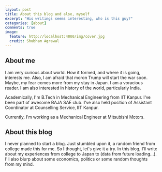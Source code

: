 ```yaml
---
layout: post
title: About this blog and also, myself
excerpt: "His writings seems interesting, who is this guy?"
categories: [about]
comments: true
image:
  feature: http://localhost:4000/img/cover.jpg
  credit: Shubham Agrawal 
---
```


## About me 
I am very curious about world. How it formed, and where it is going, interests me. Also, I am afraid that moron Trump will start the war soon. Maybe, my fear comes more from my stay in Japan.
I am a voracious reader. I am also interested in history of the world, particularly India. 

Academically, I'm B.Tech in Mechanical Engineering from IIT Kanpur. I've been part of awesome BAJA SAE club. I've also held position of Assistant Coordinator at Counselling Service, IIT  Kanpur.

Currently, I'm working as a Mechanical Engineer at Mitsubishi Motors.


## About this blog
I never planned to start a blog. Just stumbled upon it, a random friend from college made this for me. So I thought, let's give it a try. 
In this blog, I'll write about my experiences from college to Japan to (data from future loading...). I'll also blurp about some economics, politics or some random thoughts from my mind.
